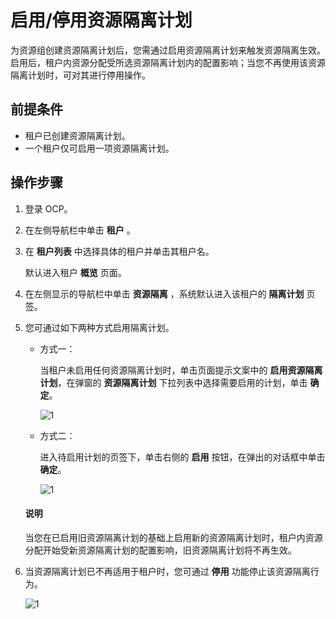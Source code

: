 # 启用/停用资源隔离计划

为资源组创建资源隔离计划后，您需通过启用资源隔离计划来触发资源隔离生效。启用后，租户内资源分配受所选资源隔离计划内的配置影响；当您不再使用该资源隔离计划时，可对其进行停用操作。

## 前提条件

* 租户已创建资源隔离计划。
* 一个租户仅可启用一项资源隔离计划。

## 操作步骤

1. 登录 OCP。

2. 在左侧导航栏中单击 **租户** 。

3. 在 **租户列表** 中选择具体的租户并单击其租户名。

   默认进入租户 **概览** 页面。

4. 在左侧显示的导航栏中单击 **资源隔离** ，系统默认进入该租户的 **隔离计划** 页签。

5. 您可通过如下两种方式启用隔离计划。

    * 方式一：

        当租户未启用任何资源隔离计划时，单击页面提示文案中的 **启用资源隔离计划**，在弹窗的 **资源隔离计划** 下拉列表中选择需要启用的计划，单击 **确定**。

        ![1](https://obbusiness-private.oss-cn-shanghai.aliyuncs.com/doc/img/ocp/420/%E5%90%AF%E7%94%A8%E9%9A%94%E7%A6%BB%E8%AE%A1%E5%88%92.png)

    * 方式二：

        进入待启用计划的页签下，单击右侧的 **启用** 按钮，在弹出的对话框中单击 **确定**。

        ![1](https://obbusiness-private.oss-cn-shanghai.aliyuncs.com/doc/img/ocp/420/%E5%90%AF%E7%94%A8%E8%AE%A1%E5%88%92.png)

    <main id="notice" type='explain'>
    <h4>说明</h4>
    <p>当您在已启用旧资源隔离计划的基础上启用新的资源隔离计划时，租户内资源分配开始受新资源隔离计划的配置影响，旧资源隔离计划将不再生效。</p>
    </main>

6. 当资源隔离计划已不再适用于租户时，您可通过 **停用** 功能停止该资源隔离行为。

    ![1](https://obbusiness-private.oss-cn-shanghai.aliyuncs.com/doc/img/ocp/420/%E5%81%9C%E7%94%A8%E8%B5%84%E6%BA%90%E9%9A%94%E7%A6%BB%E8%AE%A1%E5%88%92.png)
